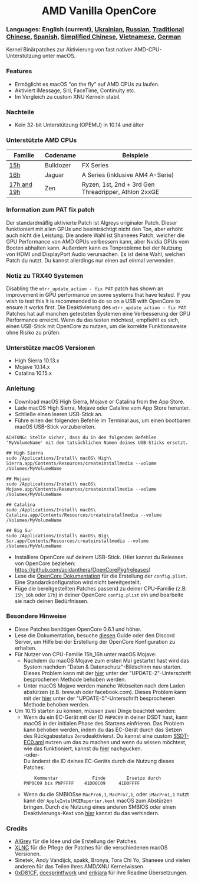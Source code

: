 <span align="center">
<h1>AMD Vanilla OpenCore</h1>
</span>

### Languages: English (current), [Ukrainian](languages/README_UA.md), [Russian](languages/README_RUS.md), [Traditional Chinese](languages/README_CHT.md), [Spanish](languages/README_ES.md), [Simplified Chinese](languages/README_CHS.md), [Vietnamese](languages/README_VI.md), [German](languages/README_DE.md)
Kernel Binärpatches zur Aktivierung von fast nativer AMD-CPU-Unterstützung unter macOS.

### Features
- Ermöglicht es macOS "on the fly" auf AMD CPUs zu laufen.
- Aktiviert iMessage, Siri, FaceTime, Continuity etc.
- Im Vergleich zu custom XNU Kerneln stabil.

### Nachteile
- Kein 32-bit Unterstützung (OPEMU) in 10.14 und älter

### Unterstützte AMD CPUs
| Familie | Codename| Beispiele |
|--------|---------|----------|
|   [15h](https://github.com/AMD-OSX/AMD_Vanilla/tree/opencore/15h_16h)  | Bulldozer | FX Series|
|   [16h](https://github.com/AMD-OSX/AMD_Vanilla/tree/opencore/15h_16h)  | Jaguar | A Series (inklusive AM4 A-Serie) |
|   [17h and 19h](https://github.com/AMD-OSX/AMD_Vanilla/tree/opencore/17h_19h) | Zen | Ryzen, 1st, 2nd + 3rd Gen Threadripper, Athlon 2xxGE |<br />

### Information zum PAT fix patch
Der standardmäßig aktivierte Patch ist Algreys originaler Patch. Dieser funktioniert mit allen GPUs und beeinträchtigt nicht den Ton, aber erhöht auch nicht die Leistung.
Die andere Wahl ist Shaneees Patch, welcher die GPU Performance von AMD GPUs verbessern kann, aber Nvidia GPUs vom Booten abhalten kann. Außerdem kann es Tonprobleme bei der Nutzung von HDMI und DisplayPort Audio verursachen.
Es ist deine Wahl, welchen Patch du nutzt. Du kannst allerdings nur einen auf einmal verwenden.

### Notiz zu TRX40 Systemen
Disabling the `mtrr_update_action - fix PAT` patch has shown an improvement in GPU performance on some systems that have tested. If you wish to test this it is recommended to do so on a USB with OpenCore to ensure it works first. 
Die Deaktivierung des `mtrr_update_action - fix PAT` Patches hat auf manchen getesteten Systemen eine Verbesserung der GPU Performance erreicht. Wenn du das testen möchtest, empfiehlt es sich, einen USB-Stick mit OpenCore zu nutzen, um die korrekte Funktionsweise ohne Risiko zu prüfen.

### Unterstütze macOS Versionen
- High Sierra 10.13.x
- Mojave 10.14.x
- Catalina 10.15.x

### Anleitung
- Download macOS High Sierra, Mojave or Catalina from the App Store.
- Lade macOS High Sierra, Mojave oder Cataline vom App Store herunter.
- Schließe einen leeren USB-Stick an.
- Führe einen der folgenden Befehle im Terminal aus, um einen bootbaren macOS USB-Stick vorzubereiten.
```
ACHTUNG: Stelle sicher, dass du in den folgenden Befehlen 'MyVolumeName' mit dem tatsächlichen Namen deines USB-Sticks ersetzt.

## High Sierra
sudo /Applications/Install\ macOS\ High\ Sierra.app/Contents/Resources/createinstallmedia --volume /Volumes/MyVolumeName

## Mojave
sudo /Applications/Install\ macOS\ Mojave.app/Contents/Resources/createinstallmedia --volume /Volumes/MyVolumeName

## Catalina
sudo /Applications/Install\ macOS\ Catalina.app/Contents/Resources/createinstallmedia --volume /Volumes/MyVolumeName

## Big Sur
sudo /Applications/Install\ macOS\ Big\ Sur.app/Contents/Resources/createinstallmedia --volume /Volumes/MyVolumeName
```
- Installiere OpenCore auf deinem USB-Stick. (Hier kannst du Releases von OpenCore beziehen: https://github.com/acidanthera/OpenCorePkg/releases)
- Lese die [OpenCore Dokumentation](https://github.com/acidanthera/OpenCorePkg/blob/master/Docs/Configuration.pdf) für die Erstellung der `config.plist`. Eine Standardkonfiguration wird nicht bereitgestellt.
- Füge die bereitgestellten Patches passend zu deiner CPU-Familie (z.B: `15h_16h` oder `17h`) in deiner OpenCore `config.plist` ein und bearbeite sie nach deinen Bedürfnissen.

### Besondere Hinweise
- Diese Patches benötigen OpenCore 0.6.1 und höher.
- Lese die Dokumentation, besuche [diesen](https://dortania.github.io/OpenCore-Install-Guide/) Guide oder den Discord Server, um Hilfe bei der Erstellung der OpenCore Konfiguration zu erhalten.
- Für Nutzer von CPU-Familie 15h_16h unter macOS Mojave:
  - Nachdem du macOS Mojave zum ersten Mal gestartet hast wird das System nachdem "Daten & Datenschutz"-Bildschirm neu starten. Dieses Problem kann mit der [hier](https://www.insanelymac.com/forum/topic/335877-amd-mojave-kernel-development-and-testing/?do=findComment&comment=2658085) unter der "UPDATE-2"-Unterschrift besprochenen Methode behoben werden.
  - Unter macOS Mojave werden manche Webseiten nach dem Laden abstürzen (z.B. brew.sh oder facebook.com). Dieses Problem kann mit der [hier](https://www.insanelymac.com/forum/topic/335877-amd-mojave-kernel-development-and-testing/?do=findComment&comment=2661857) unter der "UPDATE-5"-Unterschrift besprochenen Methode behoben werden.
- Um 10.15 starten zu können, müssen zwei Dinge beachtet werden:
  - Wenn du ein EC-Gerät mit der ID `PNP0C09` in deiner DSDT hast, kann macOS in der initialen Phase des Startens einfrieren. Das Problem kann behoben werden, indem du das EC-Gerät durch das Setzen des Rückgabestatus `Zero`deaktivierst. Du kannst eine custom [SSDT-EC0.aml](./Extra/SSDT-EC0.aml) nutzen um das zu machen und wenn du wissen möchtest, wie das funktioniert, kannst du [hier](https://github.com/acidanthera/OpenCorePkg/blob/5e020bb06b33f12fa8b404cc3d1effaa5fbc00ea/Docs/AcpiSamples/SSDT-EC.dsl#L33) nachgucken. <br> -oder- <br> Du änderst die ID deines EC-Geräts durch die Nutzung dieses Patches:
    ```
        Kommentar             Finde        Ersetze durch
    PNP0C09 bis PNPFFFF    41D00C09     41D0FFFF
    ```
  - Wenn du die SMBIOSse `MacPro6,1`, `MacPro7,1`, oder `iMacPro1,1` nutzt kann der `AppleIntelMCEReporter.kext` macOS zum Abstürzen bringen. Durch die Nutzung eines anderen SMBIOS oder einen Deaktivierungs-Kext von [hier](./Extra/) kannst du das verhindern.

### Credits
- [AlGrey](https://github.com/AlGreyy) für die Idee und die Erstellung der Patches.
- [XLNC](https://github.com/XLNCs) für die Pflege der Patches für die verschiedenen macOS Versionen.
- Sinetek, Andy Vandijck, spakk, Bronya, Tora Chi Yo, Shaneee und vielen anderen für das Teilen ihres AMD/XNU Kernelwissen.
- [0xD81CF](https://github.com/0xD81CF), [doesprintfwork](https://github.com/doesprintfwork) und [erikjara](https://github.com/erikjara) für ihre Readme Übersetzungen.
